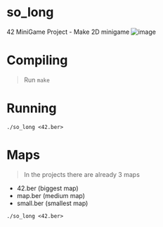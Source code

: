 # so_long
42 MiniGame Project - Make 2D minigame
![image](https://i.imgur.com/Yn8QPS9.png)
# Compiling
> Run ```make```

# Running
```
./so_long <42.ber>
```

# Maps
> In the projects there are already 3 maps
* 42.ber    (biggest map)
* map.ber   (medium map)
* small.ber (smallest map)
```
./so_long <42.ber>
```
